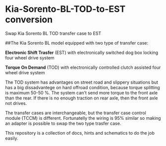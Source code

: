 # Kia-Sorento-BL-TOD-to-EST conversion
Swap Kia Sorento BL TOD transfer case to EST

##The Kia Sorento BL model equipped with two type of transfer case:

**Electronic Shift Trasfer** (EST) with electronically switched dog box locking four wheel drive system

**Torque On Demand** (TOD) with electronically controlled clutch assisted four wheel drive system

The TOD system has advantages on street road and slippery situations but has a big dissadvantege on hard offroad condition, because torque splitting is maximum 50-50 %. The system can't send more torque to the front axle than the rear. If there is no enough traction on rear axle, then the front axle not drives.

The transfer cases are interchangeable, but the transfer case control module (TCCM) is different. Fortunatelly the wiring is 95% similar so making an adapter is possible to swap the two type trasfer case.

This repository is a collection of docs, hints and schematics to do the job easily.

